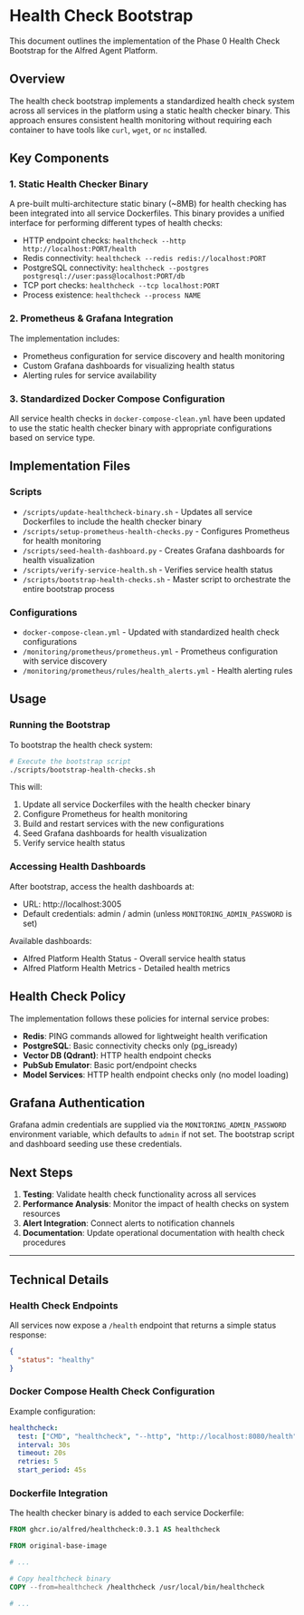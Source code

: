 # Health Check Bootstrap

This document outlines the implementation of the Phase 0 Health Check Bootstrap for the Alfred Agent Platform.

## Overview

The health check bootstrap implements a standardized health check system across all services in the platform using a static health checker binary. This approach ensures consistent health monitoring without requiring each container to have tools like `curl`, `wget`, or `nc` installed.

## Key Components

### 1. Static Health Checker Binary

A pre-built multi-architecture static binary (~8MB) for health checking has been integrated into all service Dockerfiles. This binary provides a unified interface for performing different types of health checks:

- HTTP endpoint checks: `healthcheck --http http://localhost:PORT/health`
- Redis connectivity: `healthcheck --redis redis://localhost:PORT`
- PostgreSQL connectivity: `healthcheck --postgres postgresql://user:pass@localhost:PORT/db`
- TCP port checks: `healthcheck --tcp localhost:PORT`
- Process existence: `healthcheck --process NAME`

### 2. Prometheus & Grafana Integration

The implementation includes:
- Prometheus configuration for service discovery and health monitoring
- Custom Grafana dashboards for visualizing health status
- Alerting rules for service availability

### 3. Standardized Docker Compose Configuration

All service health checks in `docker-compose-clean.yml` have been updated to use the static health checker binary with appropriate configurations based on service type.

## Implementation Files

### Scripts

- `/scripts/update-healthcheck-binary.sh` - Updates all service Dockerfiles to include the health checker binary
- `/scripts/setup-prometheus-health-checks.py` - Configures Prometheus for health monitoring
- `/scripts/seed-health-dashboard.py` - Creates Grafana dashboards for health visualization
- `/scripts/verify-service-health.sh` - Verifies service health status
- `/scripts/bootstrap-health-checks.sh` - Master script to orchestrate the entire bootstrap process

### Configurations

- `docker-compose-clean.yml` - Updated with standardized health check configurations
- `/monitoring/prometheus/prometheus.yml` - Prometheus configuration with service discovery
- `/monitoring/prometheus/rules/health_alerts.yml` - Health alerting rules

## Usage

### Running the Bootstrap

To bootstrap the health check system:

```bash
# Execute the bootstrap script
./scripts/bootstrap-health-checks.sh
```

This will:
1. Update all service Dockerfiles with the health checker binary
2. Configure Prometheus for health monitoring
3. Build and restart services with the new configurations
4. Seed Grafana dashboards for health visualization
5. Verify service health status

### Accessing Health Dashboards

After bootstrap, access the health dashboards at:

- URL: http://localhost:3005
- Default credentials: admin / admin (unless `MONITORING_ADMIN_PASSWORD` is set)

Available dashboards:
- Alfred Platform Health Status - Overall service health status
- Alfred Platform Health Metrics - Detailed health metrics

## Health Check Policy

The implementation follows these policies for internal service probes:

- **Redis**: PING commands allowed for lightweight health verification
- **PostgreSQL**: Basic connectivity checks only (pg_isready)
- **Vector DB (Qdrant)**: HTTP health endpoint checks
- **PubSub Emulator**: Basic port/endpoint checks
- **Model Services**: HTTP health endpoint checks only (no model loading)

## Grafana Authentication

Grafana admin credentials are supplied via the `MONITORING_ADMIN_PASSWORD` environment variable, which defaults to `admin` if not set. The bootstrap script and dashboard seeding use these credentials.

## Next Steps

1. **Testing**: Validate health check functionality across all services
2. **Performance Analysis**: Monitor the impact of health checks on system resources
3. **Alert Integration**: Connect alerts to notification channels
4. **Documentation**: Update operational documentation with health check procedures

---

## Technical Details

### Health Check Endpoints

All services now expose a `/health` endpoint that returns a simple status response:

```json
{
  "status": "healthy"
}
```

### Docker Compose Health Check Configuration

Example configuration:

```yaml
healthcheck:
  test: ["CMD", "healthcheck", "--http", "http://localhost:8080/health"]
  interval: 30s
  timeout: 20s
  retries: 5
  start_period: 45s
```

### Dockerfile Integration

The health checker binary is added to each service Dockerfile:

```dockerfile
FROM ghcr.io/alfred/healthcheck:0.3.1 AS healthcheck

FROM original-base-image

# ...

# Copy healthcheck binary
COPY --from=healthcheck /healthcheck /usr/local/bin/healthcheck

# ...
```